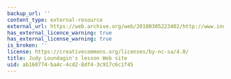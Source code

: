 ```yaml
---
backup_url: ''
content_type: external-resource
external_url: https://web.archive.org/web/20180305223402/http://www.indiana.edu/~ensiweb/natsc.fs.html
has_external_licence_warning: true
has_external_license_warning: true
is_broken: ''
license: https://creativecommons.org/licenses/by-nc-sa/4.0/
title: Judy Loundagin's lesson Web site
uid: ab160774-ba4c-4cd2-8df4-3c917c6c1f45
---
```

